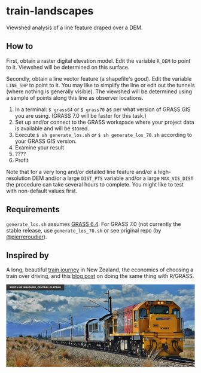 train-landscapes
================

Viewshed analysis of a line feature draped over a DEM.

How to
------

First, obtain a raster digital elevation model. Edit the variable `R_DEM` to point to it. Viewshed will be determined on this surface.

Secondly, obtain a line vector feature (a shapefile's good). Edit the variable `LINE_SHP` to point to it. You may like to simplify the line or edit out the tunnels (where nothing is generally visible). The viewshed will be determined using a sample of points along this line as observer locations.

1. In a terminal: `$ grass64` or `$ grass70` as per what version of GRASS GIS you are using. (GRASS 7.0 will be faster for this task.)
2. Set up and/or connect to the GRASS workspace where your project data is available and will be stored.
3. Execute `$ sh generate_los.sh` *or* `$ sh generate_los_70.sh` according to your GRASS GIS version.
4. Examine your result
5. ????
6. Profit

Note that for a very long and/or detailed line feature and/or a high-resolution DEM and/or a large `DIST_PTS` variable and/or a large `MAX_VIS_DIST` the procedure can take several hours to complete. You might like to test with non-default values first.

Requirements
------------

`generate_los.sh` assumes [GRASS 6.4](http://grass.osgeo.org/). For GRASS 7.0 (not currently the stable release, use `generate_los_70.sh` or see original repo (by [@pierreroudier](https://github.com/pierreroudier)).

Inspired by
-----------

A long, beautiful [train journey](http://www.kiwirailscenic.co.nz/northern-explorer/) in New Zealand, the economics of choosing a train over driving, and this [blog post](http://datagistips.blogspot.co.nz/2011/09/on-road-with-r-grass-intervisibility.html) on doing the same thing with R/GRASS.

![Tranz Scenic's Northern Explorer, with the volcanic zone in the background](https://github.com/alpha-beta-soup/train-landscapes/blob/master/img.jpg)
